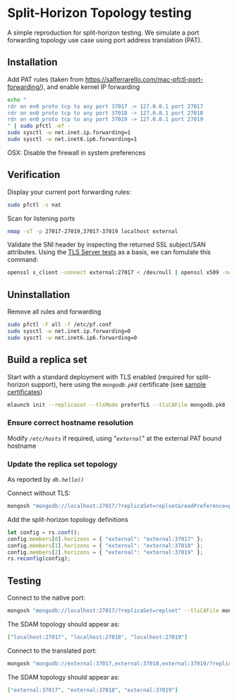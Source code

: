 # Split-Horizon Topology testing

A simple reproduction for split-horizon testing.  We simulate a port forwarding topology use case using port address translation (PAT).

## Installation

Add PAT rules (taken from <https://salferrarello.com/mac-pfctl-port-forwarding/>), and enable kernel IP forwarding

```bash
echo "
rdr on en0 proto tcp to any port 37017 -> 127.0.0.1 port 27017
rdr on en0 proto tcp to any port 37018 -> 127.0.0.1 port 27018
rdr on en0 proto tcp to any port 37019 -> 127.0.0.1 port 27019
" | sudo pfctl -ef -
sudo sysctl -w net.inet.ip.forwarding=1
sudo sysctl -w net.inet6.ip6.forwarding=1
```

OSX: Disable the firewall in system preferences

## Verification

Display your current port forwarding rules:

```bash
sudo pfctl -s nat
```

Scan for listening ports

```bash
nmap -sT -p 27017-27019,37017-37019 localhost external
```

Validate the SNI header by inspecting the returned SSL subject/SAN attributes.  Using the [TLS Server tests](https://github.com/tap1r/mongodb-scripts/blob/master/SSL%20commands.md#tls-server-tests) as a basis, we can fomulate this command:

```bash
openssl s_client -connect external:27017 < /dev/null | openssl x509 -noout -text | grep "subject=\|Subject:\|X509v3\ Subject\ Alternative\ Name:\|DNS:"
```

## Uninstallation

Remove all rules and forwarding

```bash
sudo pfctl -F all -f /etc/pf.conf
sudo sysctl -w net.inet.ip.forwarding=0
sudo sysctl -w net.inet6.ip6.forwarding=0
```

## Build a replica set

Start with a standard deployment with TLS enabled (required for split-horizon support), here using the _`mongodb.pk8`_ certificate (see [sample certificates](SSL%20commands.md#generating-common-use-certificates))

```bash
mlaunch init --replicaset --tlsMode preferTLS --tlsCAFile mongodb.pk8 --tlsPEMKeyFile mongodb.pk8 --tlsAllowConnectionsWithoutCertificates
```

### Ensure correct hostname resolution

Modify _`/etc/hosts`_ if required, using "_`external`_" at the external PAT bound hostname

### Update the replica set topology

As reported by _`db.hello()`_

Connect without TLS:

```bash
mongosh "mongodb://localhost:27017/?replicaSet=replset&readPreference=primary"
```

Add the split-horizon topology definitions

```javascript
let config = rs.conf();
config.members[0].horizons = { "external": "external:37017" };
config.members[1].horizons = { "external": "external:37018" };
config.members[2].horizons = { "external": "external:37019" };
rs.reconfig(config);
```

## Testing

Connect to the native port:

```bash
mongosh "mongodb://localhost:27017/?replicaSet=replset" --tlsCAFile mongodb.pk8 --tls --eval 'db.hello().hosts'
```

The SDAM topology should appear as:

```json
["localhost:27017", "localhost:27018", "localhost:27019"]
```

Connect to the translated port:

```bash
mongosh "mongodb://external:37017,external:37018,external:37019/?replicaSet=replset" --tlsCAFile mongodb.pk8 --tls --eval 'db.hello().hosts'
```

The SDAM topology should appear as:

```json
["external:37017", "external:37018", "external:37019"]
```
